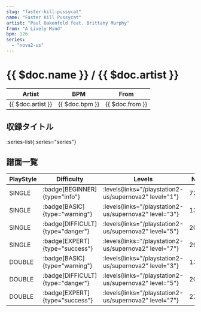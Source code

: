 ```yaml
---
slug: "faster-kill-pussycat"
name: "Faster Kill Pussycat"
artist: "Paul Oakenfold feat. Brittany Murphy"
from: "A Lively Mind"
bpm: 126
series:
  - "nova2-us"
---
```


# {{ $doc.name }} / {{ $doc.artist }}

|Artist|BPM|From|
|------|---|----|
|{{ $doc.artist }}|{{ $doc.bpm }}|{{ $doc.from }}|

## 収録タイトル

:series-list{:series="series"}

## 譜面一覧

|PlayStyle|Difficulty|Levels|Notes|Movie|
|---------|----------|------|-----|-----|
|SINGLE| :badge[BEGINNER]{type="info"}| :levels{links="/playstation2-us/supernova2" level="1"}|72/0||
|SINGLE| :badge[BASIC]{type="warning"}| :levels{links="/playstation2-us/supernova2" level="3"}|134/23||
|SINGLE| :badge[DIFFICULT]{type="danger"}| :levels{links="/playstation2-us/supernova2" level="5"}|206/33||
|SINGLE| :badge[EXPERT]{type="success"}| :levels{links="/playstation2-us/supernova2" level="7"}|291/31||
|DOUBLE| :badge[BASIC]{type="warning"}| :levels{links="/playstation2-us/supernova2" level="3"}|135/23||
|DOUBLE| :badge[DIFFICULT]{type="danger"}| :levels{links="/playstation2-us/supernova2" level="5"}|202/38||
|DOUBLE| :badge[EXPERT]{type="success"}| :levels{links="/playstation2-us/supernova2" level="7"}|271/33||
